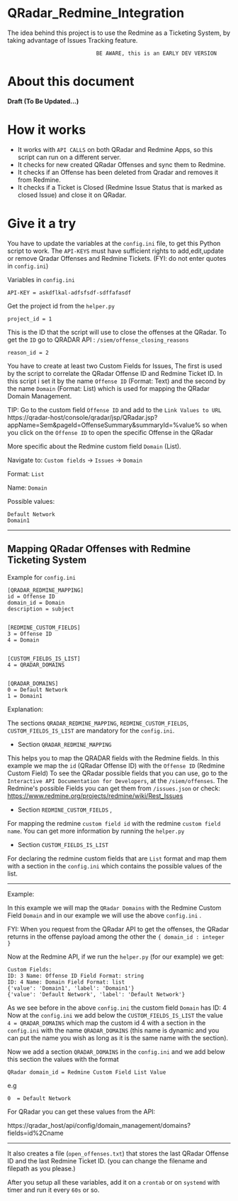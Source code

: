 # QRadar_Redmine_Integration

The idea behind this project is to use the Redmine as a Ticketing System, by taking advantage of Issues Tracking feature.


                                BE AWARE, this is an EARLY DEV VERSION  

# About this document

**Draft (To Be Updated...)**


# How it works
  
  - It works with `API CALLS` on both QRadar and Redmine Apps, so this script can run on a different server. 
  - It checks for new created QRadar Offenses and sync them to Redmine.
  - It checks if an Offense has been deleted from Qradar and removes it from Redmine.
  - It checks if a Ticket is Closed (Redmine Issue Status that is marked as closed Issue) and close it on QRadar.

# Give it a try

You have to update the variables at the `config.ini` file, to get this Python script to work. The `API-KEYS` must have sufficient rights to add,edit,update or remove Qradar Offenses and Redmine Tickets. (FYI: do not enter quotes in `config.ini`)

Variables in `config.ini`

	API-KEY = askdflkal-adfsfsdf-sdffafasdf

Get the project id from the `helper.py`

	project_id = 1 

This is the ID that the script will use to close the offenses at the QRadar. To get the `ID` go to QRADAR API : `/siem/offense_closing_reasons`

	reason_id = 2



You have to create at least two Custom Fields for Issues, The first is used by the script to correlate the QRadar Offense ID and Redmine Ticket ID.
In this script i set it by the name  `Offense ID` (Format: Text) and the second by the name  `Domain` (Format: List) which is used for mapping the QRadar Domain Management.

TIP: Go to the custom field `Offense ID` and add to the `Link Values to URL`  https://qradar-host/console/qradar/jsp/QRadar.jsp?appName=Sem&pageId=OffenseSummary&summaryId=%value% so when you click on the `Offense ID` to open the specific Offense in the QRadar

More specific about the Redmine custom field `Domain` (List).

Navigate to: `Custom fields` -> `Issues` -> `Domain`

Format: `List`

Name: `Domain`

Possible values: 
	
	Default Network
	Domain1


----------------------------------------------------------------------------------------------------------

## Mapping QRadar Offenses with Redmine Ticketing System

Example for `config.ini`


	[QRADAR_REDMINE_MAPPING]
	id = Offense ID
	domain_id = Domain
	description = subject


	[REDMINE_CUSTOM_FIELDS]
	3 = Offense ID
	4 = Domain


	[CUSTOM_FIELDS_IS_LIST]
	4 = QRADAR_DOMAINS


	[QRADAR_DOMAINS]
	0 = Default Network
	1 = Domain1


Explanation:

The sections `QRADAR_REDMINE_MAPPING`, `REDMINE_CUSTOM_FIELDS`, `CUSTOM_FIELDS_IS_LIST` are mandatory for the `config.ini`. 



- Section `QRADAR_REDMINE_MAPPING`

This helps you to map the QRADAR fields with the Redmine fields. In this example we map the `id` (QRadar Offense ID) with the `Offense ID` (Redmine Custom Field)
To see the QRadar possible fields that you can use, go to the  `Interactive API Documentation for Developers`, at the `/siem/offenses`. The Redmine's possible Fields you can get them from `/issues.json` or check: https://www.redmine.org/projects/redmine/wiki/Rest_Issues

- Section `REDMINE_CUSTOM_FIELDS` ,

For mapping the redmine `custom field id`  with the redmine `custom field name`. You can get more information by running the `helper.py`

- Section `CUSTOM_FIELDS_IS_LIST` 

For declaring the redmine custom fields that are `List` format and map them with a section in the `config.ini` which contains the possible values of the list.


----------------------------------------------------------------------------------------------------------
Example:

In this example we will map the `QRadar Domains` with the Redmine Custom Field `Domain` and in our example we will use the above `config.ini` .

FYI: When you request from the QRadar API to get the offenses, the QRadar returns in the offense payload among the other the  `{ domain_id : integer }`



Now at the Redmine API, if we run the `helper.py` (for our example) we get:


	Custom Fields:
	ID: 3 Name: Offense ID Field Format: string 
	ID: 4 Name: Domain Field Format: list 
	{'value': 'Domain1', 'label': 'Domain1'}
	{'value': 'Default Network', 'label': 'Default Network'}



As we see before in the above `config.ini` the custom field `Domain` has ID: 4 
Now  at the `config.ini` we add below the `CUSTOM_FIELDS_IS_LIST` the value ` 4 = QRADAR_DOMAINS` which map the custom id 4
with a section in the `config.ini` with the name `QRADAR_DOMAINS` (this name is dynamic and you can put the name you wish as long as it is the same name with the section).

Now we add a section `QRADAR_DOMAINS` in the `config.ini` and we add below this section the values with the format

	QRadar domain_id = Redmine Custom Field List Value

e.g

	0  = Default Network

For QRadar you can get these values from the API:

https://qradar_host/api/config/domain_management/domains?fields=id%2Cname


----------------------------------------------------------------------------------------------------------



It also creates a file (`open_offenses.txt`) that stores the last QRadar Offense ID and the last Redmine Ticket ID. (you can change the filename and filepath as you please.)

After you setup all these variables, add it  on a `crontab` or on `systemd` with timer and run it every `60s` or so. 




